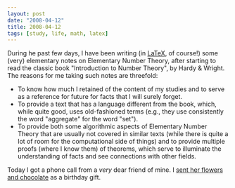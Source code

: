 ```yaml
---
layout: post
date: "2008-04-12"
title: 2008-04-12
tags: [study, life, math, latex]
---
```

During he past few days, I have been writing (in
[LaTeX](http://www.latex-project.org/), of course!) some (very)
elementary notes on Elementary Number Theory, after starting to
read the classic book "Introduction to Number Theory", by Hardy &
Wright. The reasons for me taking such notes are threefold:

* To know how much I retained of the content of my studies and to
  serve as a reference for future for facts that I will surely
  forget.
* To provide a text that has a language different from the book,
  which, while quite good, uses old-fashioned terms (e.g., they use
  consistently the word "aggregate" for the word "set").
* To provide both some algorithmic aspects of Elementary Number
  Theory that are usually not covered in similar texts (while there
  is quite a lot of room for the computational side of things) and to
  provide multiple proofs (where I know them) of theorems, which
  serve to illuminate the understanding of facts and see connections
  with other fields.

Today I got a phone call from a *very* dear friend of mine. I
[sent her flowers and chocolate](http://www.floresonline.com.br/)
as a birthday gift.


